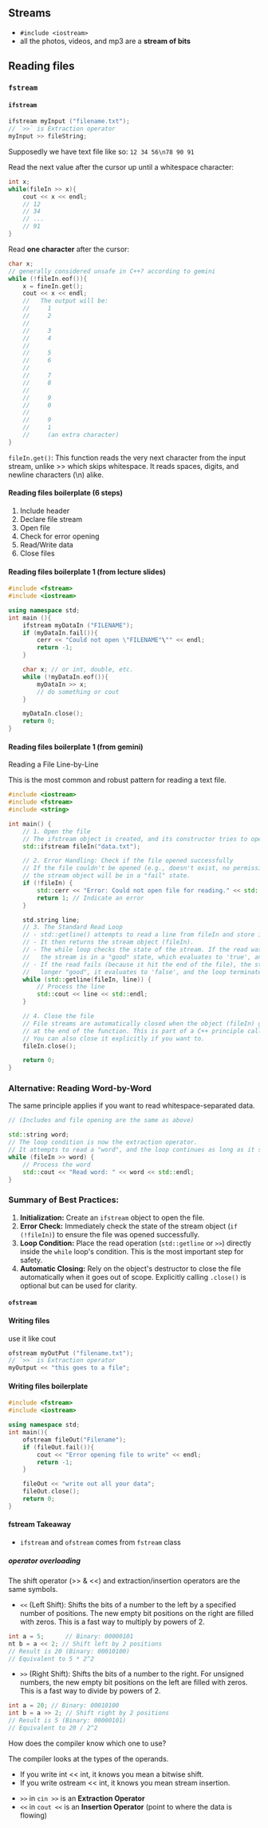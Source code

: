## Streams

- `#include <iostream>`
- all the photos, videos, and mp3 are a **stream of bits**

## Reading files

### `fstream`

#### `ifstream`

```c++
ifstream myInput ("filename.txt");
// `>>` is Extraction operator
myInput >> fileString;
```

Supposedly we have text file like so:
`12 34 56\n78 90 91`

Read the next value after the cursor up until a whitespace character:

```c++
int x;
while(fileIn >> x){
    cout << x << endl;
    // 12
    // 34
    // ...
    // 91
}
```

Read **one character** after the cursor:

```c++
char x;
// generally considered unsafe in C++? according to gemini
while (!fileIn.eof()){
    x = fineIn.get();
    cout << x << endl;
    //   The output will be:
    //     1
    //     2
    //
    //     3
    //     4
    //
    //     5
    //     6
    //
    //     7
    //     8
    //
    //     9
    //     0
    //
    //     9
    //     1
    //     (an extra character)
}
```

`fileIn.get()`: This function reads the very next character from the input stream, unlike >> which skips whitespace. It reads spaces, digits, and newline characters (\n) alike.

#### Reading files boilerplate (6 steps)

1. Include header
2. Declare file stream
3. Open file
4. Check for error opening
5. Read/Write data
6. Close files

#### Reading files boilerplate 1 (from lecture slides)

```c++
#include <fstream>
#include <iostream>

using namespace std;
int main (){
    ifstream myDataIn ("FILENAME");
    if (myDataIn.fail()){
        cerr << "Could not open \"FILENAME"\"" << endl;
        return -1;
    }

    char x; // or int, double, etc.
    while (!myDataIn.eof()){
        myDataIn >> x;
        // do something or cout
    }

    myDataIn.close();
    return 0;
}
```

#### Reading files boilerplate 1 (from gemini)

Reading a File Line-by-Line

This is the most common and robust pattern for reading a text file.

```cpp
#include <iostream>
#include <fstream>
#include <string>

int main() {
    // 1. Open the file
    // The ifstream object is created, and its constructor tries to open the file.
    std::ifstream fileIn("data.txt");

    // 2. Error Handling: Check if the file opened successfully
    // If the file couldn't be opened (e.g., doesn't exist, no permissions),
    // the stream object will be in a "fail" state.
    if (!fileIn) {
        std::cerr << "Error: Could not open file for reading." << std::endl;
        return 1; // Indicate an error
    }

    std.string line;
    // 3. The Standard Read Loop
    // - std::getline() attempts to read a line from fileIn and store it in 'line'.
    // - It then returns the stream object (fileIn).
    // - The while loop checks the state of the stream. If the read was successful,
    //   the stream is in a "good" state, which evaluates to 'true', and the loop runs.
    // - If the read fails (because it hit the end of the file), the stream is no
    //   longer "good", it evaluates to 'false', and the loop terminates correctly.
    while (std::getline(fileIn, line)) {
        // Process the line
        std::cout << line << std::endl;
    }

    // 4. Close the file
    // File streams are automatically closed when the object (fileIn) goes out of scope
    // at the end of the function. This is part of a C++ principle called RAII.
    // You can also close it explicitly if you want to.
    fileIn.close();

    return 0;
}
```

### Alternative: Reading Word-by-Word

The same principle applies if you want to read whitespace-separated data.

```cpp
// (Includes and file opening are the same as above)

std::string word;
// The loop condition is now the extraction operator.
// It attempts to read a "word", and the loop continues as long as it succeeds.
while (fileIn >> word) {
    // Process the word
    std::cout << "Read word: " << word << std::endl;
}
```

### Summary of Best Practices:

1.  **Initialization:** Create an `ifstream` object to open the file.
2.  **Error Check:** Immediately check the state of the stream object (`if (!fileIn)`) to ensure the file was opened successfully.
3.  **Loop Condition:** Place the read operation (`std::getline` or `>>`) directly inside the `while` loop's condition. This is the most important step for safety.
4.  **Automatic Closing:** Rely on the object's destructor to close the file automatically when it goes out of scope. Explicitly calling `.close()` is optional but can be used for clarity.

#### `ofstream`

#### Writing files

use it like cout

```c++
ofstream myOutPut ("filename.txt");
// `>>` is Extraction operator
myOutput << "this goes to a file";
```

#### Writing files boilerplate

```c++
#include <fstream>
#include <iostream>

using namespace std;
int main(){
    ofstream fileOut("Filename");
    if (fileOut.fail()){
        cout << "Error opening file to write" << endl;
        return -1;
    }

    fileOut << "write out all your data";
    fileOut.close();
    return 0;
}
```

#### fstream Takeaway

- `ifstream` and `ofstream` comes from `fstream` class

##### operator overloading

The shift operator (>> & <<) and extraction/insertion operators are the same symbols.

- `<<` (Left Shift): Shifts the bits of a number to the left by a specified number of positions. The new empty bit positions on the right are filled with zeros. This is a fast way to multiply by powers of 2.

```c++
int a = 5;      // Binary: 00000101
nt b = a << 2; // Shift left by 2 positions
// Result is 20 (Binary: 00010100)
// Equivalent to 5 * 2^2
```

- `>>` (Right Shift): Shifts the bits of a number to the right. For unsigned numbers, the new empty bit positions on the left are filled with zeros. This is a fast way to divide by powers of 2.

```c++
int a = 20; // Binary: 00010100
int b = a >> 2; // Shift right by 2 positions
// Result is 5 (Binary: 00000101)
// Equivalent to 20 / 2^2
```

How does the compiler know which one to use?

The compiler looks at the types of the operands.

- If you write int << int, it knows you mean a bitwise shift.
- If you write ostream << int, it knows you mean stream insertion.

* `>>` in `cin >>` is an **Extraction Operator**
* `<<` in `cout <<` is an **Insertion Operator** (point to where the data is flowing)
